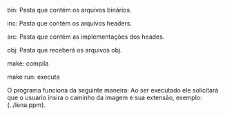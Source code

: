 bin: Pasta que contém os arquivos binários.

inc: Pasta que contém os arquivos headers.

src: Pasta que contém as implementações dos heades.

obj: Pasta que receberá os arquivos obj.


make: compila

make run: executa


O programa funciona da seguinte maneira: Ao ser executado ele solicitará que o usuario insira o caminho da imagem e sua extensão, exemplo: (../lena.ppm).
